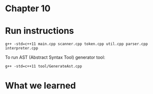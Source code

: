 # Chapter 10

# Run instructions
```
g++ -std=c++11 main.cpp scanner.cpp token.cpp util.cpp parser.cpp interpreter.cpp
```

To run AST (Abstract Syntax Tool) generator tool:
```
g++ -std=c++11 tool/GenerateAst.cpp
```

# What we learned
